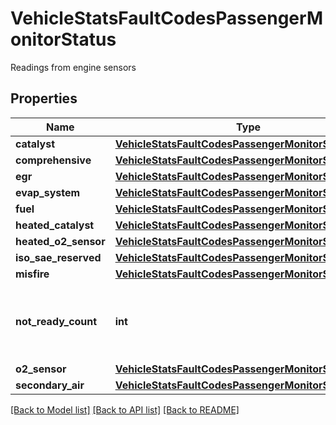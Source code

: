 # VehicleStatsFaultCodesPassengerMonitorStatus

Readings from engine sensors
## Properties
Name | Type | Description | Notes
------------ | ------------- | ------------- | -------------
**catalyst** | [**VehicleStatsFaultCodesPassengerMonitorStatusValue**](VehicleStatsFaultCodesPassengerMonitorStatusValue.md) |  | [optional] 
**comprehensive** | [**VehicleStatsFaultCodesPassengerMonitorStatusValue**](VehicleStatsFaultCodesPassengerMonitorStatusValue.md) |  | [optional] 
**egr** | [**VehicleStatsFaultCodesPassengerMonitorStatusValue**](VehicleStatsFaultCodesPassengerMonitorStatusValue.md) |  | [optional] 
**evap_system** | [**VehicleStatsFaultCodesPassengerMonitorStatusValue**](VehicleStatsFaultCodesPassengerMonitorStatusValue.md) |  | [optional] 
**fuel** | [**VehicleStatsFaultCodesPassengerMonitorStatusValue**](VehicleStatsFaultCodesPassengerMonitorStatusValue.md) |  | [optional] 
**heated_catalyst** | [**VehicleStatsFaultCodesPassengerMonitorStatusValue**](VehicleStatsFaultCodesPassengerMonitorStatusValue.md) |  | [optional] 
**heated_o2_sensor** | [**VehicleStatsFaultCodesPassengerMonitorStatusValue**](VehicleStatsFaultCodesPassengerMonitorStatusValue.md) |  | [optional] 
**iso_sae_reserved** | [**VehicleStatsFaultCodesPassengerMonitorStatusValue**](VehicleStatsFaultCodesPassengerMonitorStatusValue.md) |  | [optional] 
**misfire** | [**VehicleStatsFaultCodesPassengerMonitorStatusValue**](VehicleStatsFaultCodesPassengerMonitorStatusValue.md) |  | [optional] 
**not_ready_count** | **int** | Count of the number of sensors reporting N: Not Complete | [optional] 
**o2_sensor** | [**VehicleStatsFaultCodesPassengerMonitorStatusValue**](VehicleStatsFaultCodesPassengerMonitorStatusValue.md) |  | [optional] 
**secondary_air** | [**VehicleStatsFaultCodesPassengerMonitorStatusValue**](VehicleStatsFaultCodesPassengerMonitorStatusValue.md) |  | [optional] 

[[Back to Model list]](../README.md#documentation-for-models) [[Back to API list]](../README.md#documentation-for-api-endpoints) [[Back to README]](../README.md)


